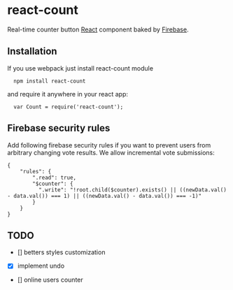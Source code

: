react-count
===========
Real-time counter button [React](http://facebook.github.io/react/) component baked by [Firebase](https://www.firebase.com/).



## Installation

If you use webpack just install react-count module

```
  npm install react-count
```

and require it anywhere in your react app:

```
  var Count = require('react-count');
```

## Firebase security rules

Add following firebase security rules if you want to prevent users from arbitrary changing vote results.
We allow incremental vote submissions:


```
{
    "rules": {
        ".read": true,
        "$counter": {
          ".write": "!root.child($counter).exists() || ((newData.val() - data.val()) === 1) || ((newData.val() - data.val()) === -1)"
        }
    }
}
```

## TODO

  - [] betters styles customization
  - [x] implement undo
  - [] online users counter
